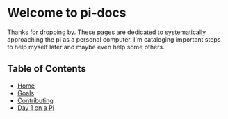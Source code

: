 # Welcome to pi-docs
Thanks for dropping by. These pages are dedicated to systematically approaching the pi as a personal computer. I'm cataloging important steps to help myself later and maybe even help some others.

## Table of Contents
* [Home](https://lee-coates.github.io/pi-docs/)
* [Goals](https://lee-coates.github.io/pi-docs/goals)
* [Contributing](https://lee-coates.github.io/pi-docs/contributing)
* [Day 1 on a Pi](https://lee-coates.github.io/pi-docs/day-1/)
